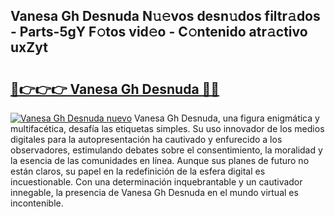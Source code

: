 ## Vanesa Gh Desnuda N𝚞𝚎vos desn𝚞dos filtr𝚊dos - Parts-5gY F𝚘tos vid𝚎o - C𝚘ntenido atr𝚊ctivo uxZyt

# <h2><a href="http://mb480t.tromn.icu/?c=Vanesa+Gh+Desnuda">🔗👉👉👉 Vanesa Gh Desnuda 🔗🔗</a></h2>

[![Vanesa Gh Desnuda nuevo](https://i.imgur.com/pEAQMta.gif)](http://mb480t.tromn.icu/?c=Vanesa+Gh+Desnuda)
Vanesa Gh Desnuda, una figura enigmática y multifacética, desafía las etiquetas simples. Su uso innovador de los medios digitales para la autopresentación ha cautivado y enfurecido a los observadores, estimulando debates sobre el consentimiento, la moralidad y la esencia de las comunidades en línea. Aunque sus planes de futuro no están claros, su papel en la redefinición de la esfera digital es incuestionable. Con una determinación inquebrantable y un cautivador innegable, la presencia de Vanesa Gh Desnuda en el mundo virtual es incontenible.
